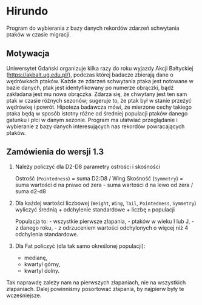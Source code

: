 # Hirundo

Program do wybierania z bazy danych rekordów zdarzeń schwytania ptaków w czasie migracji.

## Motywacja

Uniwersytet Gdański organizuje kilka razy do roku wyjazdy Akcji Bałtyckiej (https://akbalt.ug.edu.pl/), podczas której badacze zbierają dane o wędrówkach ptaków. Każde ze zdarzeń schwytania ptaka jest notowane w bazie danych, ptak jest identyfikowany po numerze obrączki, bądź zakładana jest mu nowa obrączka. Zdarza się, że chwytany jest ten sam ptak w czasie różnych sezonów; sugeruje to, że ptak był w stanie przeżyć wędrówkę i powrót. Hipoteza badawcza mówi, że mierzone cechy takiego ptaka będą w sposób istotny różne od średniej populacji ptaków danego gatunku i płci w danym sezonie. Program ma ułatwiać przeglądanie i wybieranie z bazy danych interesujących nas rekordów powracających ptaków.

## Zamówienia do wersji 1.3

1. Należy policzyć dla D2-D8 parametry ostrości i skośności

    Ostrość (`Pointedness`) = suma D2:D8 / Wing
    Skośność (`Symmetry`) = suma wartości d na prawo od zera - suma wartości d na lewo od zera / suma d2-d8

2. Dla każdej wartości liczbowej (`Weight`, `Wing`, `Tail`, `Pointedness`, `Symmetry`) wyliczyć średnią + odchylenie standardowe + liczbę `n` populacji
    
    Populacja to:
        - wszystkie pierwsze złapania,
        - ptaków w wieku I lub J,
        - z danego roku,
        - z odrzuceniem wartości odchylonych o więcej niż 4 odchylenia standardowe.

3. Dla Fat policzyć (dla tak samo określonej populacji):
    - medianę,
    - kwartyl górny,
    - kwartyl dolny.

Tak naprawdę zależy nam na pierwszych złapaniach, nie na wszystkich złapaniach. Dalej powinniśmy posortować złapania, by najpierw były te wcześniejsze.
